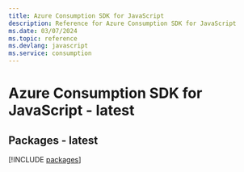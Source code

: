 ```yaml
---
title: Azure Consumption SDK for JavaScript
description: Reference for Azure Consumption SDK for JavaScript
ms.date: 03/07/2024
ms.topic: reference
ms.devlang: javascript
ms.service: consumption
---
```

# Azure Consumption SDK for JavaScript - latest
## Packages - latest
[!INCLUDE [packages](consumption-index.md)]